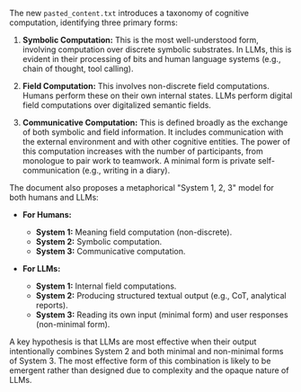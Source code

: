 The new `pasted_content.txt` introduces a taxonomy of cognitive computation, identifying three primary forms:

1.  **Symbolic Computation:** This is the most well-understood form, involving computation over discrete symbolic substrates. In LLMs, this is evident in their processing of bits and human language systems (e.g., chain of thought, tool calling).

2.  **Field Computation:** This involves non-discrete field computations. Humans perform these on their own internal states. LLMs perform digital field computations over digitalized semantic fields.

3.  **Communicative Computation:** This is defined broadly as the exchange of both symbolic and field information. It includes communication with the external environment and with other cognitive entities. The power of this computation increases with the number of participants, from monologue to pair work to teamwork. A minimal form is private self-communication (e.g., writing in a diary).

The document also proposes a metaphorical "System 1, 2, 3" model for both humans and LLMs:

*   **For Humans:**
    *   **System 1:** Meaning field computation (non-discrete).
    *   **System 2:** Symbolic computation.
    *   **System 3:** Communicative computation.

*   **For LLMs:**
    *   **System 1:** Internal field computations.
    *   **System 2:** Producing structured textual output (e.g., CoT, analytical reports).
    *   **System 3:** Reading its own input (minimal form) and user responses (non-minimal form).

A key hypothesis is that LLMs are most effective when their output intentionally combines System 2 and both minimal and non-minimal forms of System 3. The most effective form of this combination is likely to be emergent rather than designed due to complexity and the opaque nature of LLMs.


